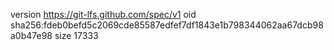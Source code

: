version https://git-lfs.github.com/spec/v1
oid sha256:fdeb0befd5c2069cde85587edfef7df1843e1b798344062aa67dcb98a0b47e98
size 17333
